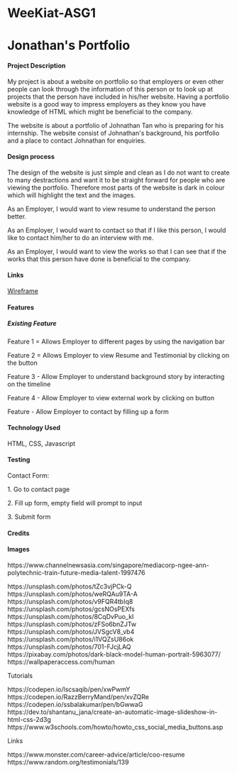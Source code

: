 # WeeKiat-ASG1
<h1> Jonathan's Portfolio </h1>
<h4>Project Description</h4>
<p> My project is about a website on portfolio so that employers or even other people can look through the information of this person or to look up at projects that the person have included in his/her website. Having a portfolio website is a good way to impress employers as they know you have knowledge of HTML which might be beneficial to the company. </p>

<p>The website is about a portfolio of Johnathan Tan who is preparing for his internship. The website consist of Johnathan's background, his portfolio and a place to contact Johnathan for enquiries. </p>

<h4>Design process</h4>
<p>The design of the website is just simple and clean as I do not want to create to many destractions and want it to be straight forward for people who are viewing the portfolio. Therefore most parts of the website is dark in colour which will highlight the text and the images.</p>

<p> As an Employer, I would want to view resume to understand the person better. <p>
<p> As an Employer, I would want to contact so that if I like this person, I would like to contact him/her to do an interview with me.</p>
<p> As an Employer, I would want to view the works so that I can see that if the works that this person have done is beneficial to the company.

<h4>Links</h4>
<a href='https://xd.adobe.com/view/c765a909-2c2f-4793-b46b-0da57536ca95-9236/'> Wireframe</a>

<h4>Features</h4>
<h5>Existing Feature</h5>
<p> Feature 1 = Allows Employer to different pages by using the navigation bar </p>
<p> Feature 2 = Allows Employer to view Resume and Testimonial by clicking on the button </p>
<p> Feature 3 - Allow Employer to understand background story by interacting on the timeline </p>
<p> Feature 4 - Allow Employer to view external work by clicking on button </p>
<p> Feature  - Allow Employer to contact by filling up a form </p>

<h4>Technology Used</h4>
<p>HTML, CSS, Javascript</p>

<h4>Testing</h4>
<p>Contact Form:</p>
<p> 1. Go to contact page </p>
<p> 2. Fill up form, empty field will prompt to input </p>
<p> 3. Submit form </p>

<h4>Credits</h4>
<h4>Images</h4>
<p>https://www.channelnewsasia.com/singapore/mediacorp-ngee-ann-polytechnic-train-future-media-talent-1997476</p>
https://unsplash.com/photos/tZc3vjPCk-Q
https://unsplash.com/photos/weRQAu9TA-A
https://unsplash.com/photos/v9FQR4tbIq8
https://unsplash.com/photos/gcsNOsPEXfs
https://unsplash.com/photos/8CqDvPuo_kI
https://unsplash.com/photos/zFSo6bnZJTw
https://unsplash.com/photos/JVSgcV8_vb4
https://unsplash.com/photos/i1VQZsU86ok
https://unsplash.com/photos/701-FJcjLAQ
https://pixabay.com/photos/dark-black-model-human-portrait-5963077/
https://wallpaperaccess.com/human
<p>Tutorials</p>
https://codepen.io/lscsaqib/pen/xwPwmY
https://codepen.io/RazzBerryMand/pen/xvZQRe
https://codepen.io/ssbalakumar/pen/bGwwaG
https://dev.to/shantanu_jana/create-an-automatic-image-slideshow-in-html-css-2d3g
https://www.w3schools.com/howto/howto_css_social_media_buttons.asp
<p>Links</p>
https://www.monster.com/career-advice/article/coo-resume
https://www.random.org/testimonials/139 
